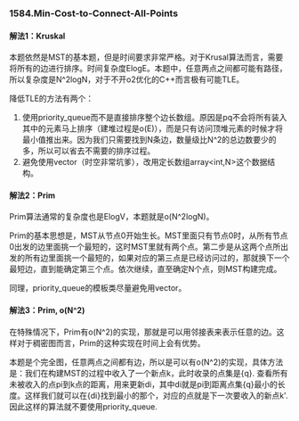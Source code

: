### 1584.Min-Cost-to-Connect-All-Points

#### 解法1：Kruskal
本题依然是MST的基本题，但是时间要求非常严格。对于Krusal算法而言，需要将所有的边进行排序。时间复杂度ElogE。本题中，任意两点之间都可能有路径，所以复杂度是N^2logN，对于不开o2优化的C++而言极有可能TLE。

降低TLE的方法有两个：
1. 使用priority_queue而不是直接排序整个边长数组。原因是pq不会将所有装入其中的元素马上排序（建堆过程是o(E)），而是只有访问顶堆元素的时候才将最小值推出来。因为我们只需要找到N条边，数量级比N^2的总边数要少的多，所以可以省去不需要的排序过程。
2. 避免使用vector（时空非常坑爹），改用定长数组array<int,N>这个数据结构。

#### 解法2：Prim
Prim算法通常的复杂度也是ElogV，本题就是o(N^2logN)。

Prim的基本思想是，MST从节点0开始生长。MST里面只有节点0时，从所有节点0出发的边里面挑一个最短的，这时MST里就有两个点。第二步是从这两个点所出发的所有边里面挑一个最短的，如果对应的第三点是已经访问过的，那就换下一个最短边，直到能确定第三个点。依次继续，直至确定N个点，则MST构建完成。

同理，priority_queue的模板类尽量避免用vector。

#### 解法3：Prim, o(N^2)
在特殊情况下，Prim有o(N^2)的实现，那就是可以用邻接表来表示任意的边。这样对于稠密图而言，Prim的这种实现在时间上会有优势。

本题是个完全图，任意两点之间都有边，所以是可以有o(N^2)的实现，具体方法是：我们在构建MST的过程中收入了一个新点k，此时收录的点集是{q}. 查看所有未被收入的点pi到k点的距离，用来更新di，其中di就是pi到距离点集{q}最小的长度。这样我们就可以在{di}找到最小的那个，对应的点就是下一次要收入的新点k'. 因此这样的算法就不要使用priority_queue.



